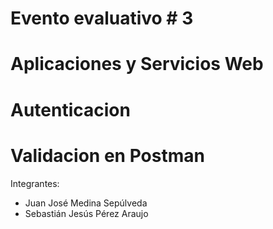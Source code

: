 # Evento evaluativo # 3
# Aplicaciones y Servicios Web
# Autenticacion
# Validacion en Postman
Integrantes:
  - Juan José Medina Sepúlveda
  - Sebastián Jesús Pérez Araujo
